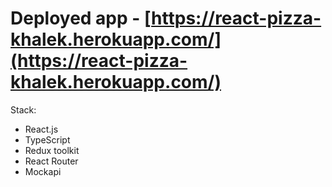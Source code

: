 # Deployed app - [https://react-pizza-khalek.herokuapp.com/](https://react-pizza-khalek.herokuapp.com/)

Stack:

- React.js
- TypeScript
- Redux toolkit
- React Router
- Mockapi
